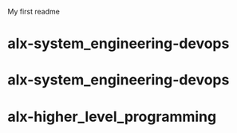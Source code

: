 My first readme
# alx-system_engineering-devops
# alx-system_engineering-devops
# alx-higher_level_programming
